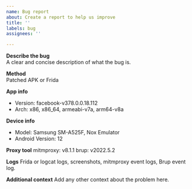 ```yaml
---
name: Bug report
about: Create a report to help us improve
title: ''
labels: bug
assignees: ''

---
```


**Describe the bug**  
A clear and concise description of what the bug is.

**Method**  
Patched APK or Frida

**App info**
 - Version: facebook-v378.0.0.18.112
 - Arch: x86, x86_64, armeabi-v7a, arm64-v8a

**Device info**
- Model: Samsung SM-A525F, Nox Emulator
- Android Version: 12

**Proxy tool**
mitmproxy: v8.1.1
brup: v2022.5.2

**Logs**
Frida or logcat logs, screenshots, mitmproxy event logs, Brup event log.

**Additional context**
Add any other context about the problem here.
